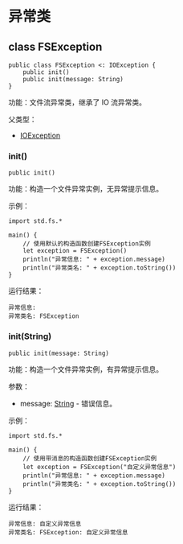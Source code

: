 # 异常类

## class FSException

```cangjie
public class FSException <: IOException {
    public init()
    public init(message: String)
}
```

功能：文件流异常类，继承了 IO 流异常类。

父类型：

- [IOException](../../io/io_package_api/io_package_exceptions.md#class-ioexception)

### init()

```cangjie
public init()
```

功能：构造一个文件异常实例，无异常提示信息。

示例：

<!-- verify -->
```cangjie
import std.fs.*

main() {
    // 使用默认的构造函数创建FSException实例
    let exception = FSException()
    println("异常信息: " + exception.message)
    println("异常类名: " + exception.toString())
}
```

运行结果：

```text
异常信息: 
异常类名: FSException
```

### init(String)

```cangjie
public init(message: String)
```

功能：构造一个文件异常实例，有异常提示信息。

参数：

- message: [String](../../core/core_package_api/core_package_structs.md#struct-string) - 错误信息。

示例：

<!-- verify -->
```cangjie
import std.fs.*

main() {
    // 使用带消息的构造函数创建FSException实例
    let exception = FSException("自定义异常信息")
    println("异常信息: " + exception.message)
    println("异常类名: " + exception.toString())
}
```

运行结果：

```text
异常信息: 自定义异常信息
异常类名: FSException: 自定义异常信息
```
